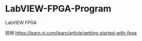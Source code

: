 # LabVIEW-FPGA-Program
LabVIEW FPGA 

视频
https://learn.ni.com/learn/article/getting-started-with-fpga
